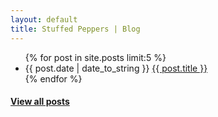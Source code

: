 ```yaml
---
layout: default
title: Stuffed Peppers | Blog
---
```


<article id="home">
  <!-- <h2>Posts</h2> -->
  <ul class="homelist posts">
    {% for post in site.posts limit:5 %}
      <li><span>{{ post.date | date_to_string }}</span> <a href="{{ post.url }}">{{ post.title }}</a></li>
    {% endfor %}
  </ul>

  <h4 class="center readmore"><a href="/archive.html">View all posts</a></h4>

<!--   <div class="gridbox">
    <div class="w50">
      <h2>Books:</h2>
      <ul class="homelist books">
        <li class="book">
          <h5><a href="http://bit.ly/rabbitmq">RabbitMQ in Action</a></h5>
          <a href="http://bit.ly/rabbitmq">
            <img border="0" src="http://videlalvaro.github.io/images/rmqia_cover_small.png" />
          </a>
        </li>
      </ul>
    </div> -->

  <!--   <div class="w50">
      <h2>Talks</h2>
      <ul class="homelist talks">
        <li><a href="https://speakerdeck.com/old_sound/what-we-talk-about-when-we-talk-about-distributed-systems">What We Talk About When We Talk About Distributed Systems</a></li>
        <li><a href="https://speakerdeck.com/old_sound/harmful-gotos-premature-optimizations-and-programming-myths-are-the-root-of-all-evil">Harmful GOTOs, Premature Optimizations, and Programming Myths are the Root of all Evil</a></li>
        <li><a href="http://www.slideshare.net/old_sound/rabbitmq-data-ingestion">Building a distributed data ingestion system with RabbitMQ</a></li>
        <li><a href="http://www.slideshare.net/old_sound/dissecting-the-rabbit">Dissecting the rabbit: RabbitMQ Internal Architecture</a></li>
        <li><a href="http://www.slideshare.net/old_sound/pivotal-labs">Introduction to RabbitMQ</a></li>
        <li><a href="http://www.slideshare.net/old_sound/rabbitmq-boot-system">RabbitMQ Boot System</a></li>
        <li><a href="http://www.slideshare.net/old_sound/taming-the-rabbit">Taming the rabbit - Writing RabbitMQ Plugins</a></li>
        <li><a href="http://www.slideshare.net/old_sound/writing-testable-code-18543228">Writing Testable Code</a></li>
      </ul>
    </div>
  </div>

  <h4>Projects</h4>
  <ul class="homelist projects">
    <li><a href="https://github.com/videlalvaro/php-amqplib">php-amqplib</a>: PHP Library for RabbitMQ</li>
    <li><a href="https://github.com/RabbitMQSimulator">RabbitMQ Simulator</a>: a visual simulator for RabbitMQ</li>
    <li><a href="https://github.com/videlalvaro/gifsockets">gifsockets</a>: Realtime Communication over Animated GIFs</li>
    <li><a href="http://clochure.org">Clochure</a>: A better Clojure</li>
    <li><a href="https://github.com/videlalvaro/mypeb">PEB</a>: PHP Erlang Bridge</li>
  </ul>

  <h5>Past</h5>
  <p class="thepast">
    Before having this blog I used to write about Symfony, XMPP, Erlang, Haskell, Firebug and more at this blog:
    <a href="http://obvioushints.blogspot.com/">ObviousHints</a>
  </p> -->
  
</article>
